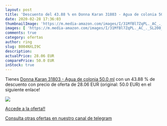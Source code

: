 ```yaml
---
layout: post
title: 'Descuento del 43.88 % en Donna Karan 31803 - Agua de colonia 50.0'
date: 2020-02-28 17:36:03
thumbnailImage: 'https://m.media-amazon.com/images/I/31MfBl7ZqPL._AC_._SL200_.jpg'
images: [ 'https://m.media-amazon.com/images/I/31MfBl7ZqPL._AC_._SL200_.jpg' ]
comments: true
category: ofertas
author: ring
slug: B004NXLI9C
description:
actualPrice: 28.06 EUR
comparePrice: 50.0 EUR
inStock: true
---
```


Tienes [Donna Karan 31803 - Agua de colonia 50.0 ml](https://www.amazon.com/dp/B004NXLI9C/?tag=redken08-20) con un 43.88 % de descuento con precio de oferta de 28.06 EUR (original: 50.0 EUR) en el siguiente enlace!

[![](https://m.media-amazon.com/images/I/31MfBl7ZqPL._AC_._SL200_.jpg)](https://www.amazon.com/dp/B004NXLI9C/?tag=redken08-20)

[Accede a la oferta!!](https://www.amazon.com/dp/B004NXLI9C/?tag=redken08-20)

[Consulta otras ofertas en nuestro canal de telegram](https://t.me/s/ofertas25)
